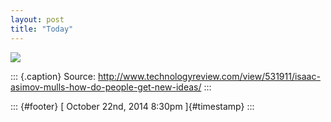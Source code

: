 ```yaml
---
layout: post
title: "Today"
---
```



![](../media/100682079065.jpg%20)

::: {.caption}
Source:
<http://www.technologyreview.com/view/531911/isaac-asimov-mulls-how-do-people-get-new-ideas/>
:::

::: {#footer}
[ October 22nd, 2014 8:30pm ]{#timestamp}
:::
